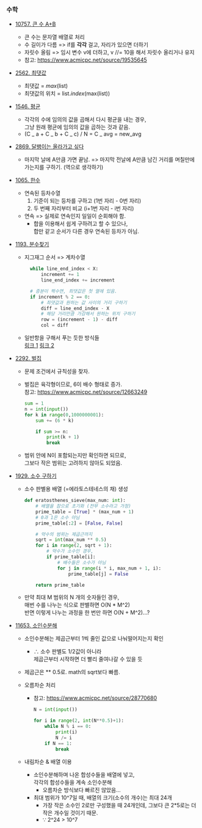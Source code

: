### 수학

- [10757. 큰 수 A+B](.\Baekjoon_Online_Judge\Step_by_step\07_Basic_math\10757_큰_수_A+B.py)

  - 큰 수는 문자열 배열로 처리
  - 수 길이가 다름 => if를 **각각** 걸고, 자리가 있으면 더하기
  - 자릿수 올림 => 임시 변수 v에 더하고, v //= 10을 해서 자릿수 올리거나 유지
  - 참고: https://www.acmicpc.net/source/19535645

- [2562. 최댓값](.\Baekjoon_Online_Judge\Step_by_step\04_1D_array\2562_최댓값.py)

  - 최댓값 = _max_(list)
  - 최댓값의 위치 = list._index_(max(list))

- [1546. 평균](Baekjoon_Online_Judge/Step_by_step/07_Basic_math/1546_평균.py)

  - 각각의 수에 임의의 값을 곱해서 다시 평균을 내는 경우,  
    그냥 원래 평균에 임의의 값을 곱하는 것과 같음.
  - (C _ a + C _ b + C _ c) / N = C _ avg = new_avg

- [2869. 달팽이는 올라가고 싶다](.\Baekjoon_Online_Judge\Step_by_step\07_Basic_math\2869_달팽이는_올라가고_싶다.py)

  - 마지막 날에 A만큼 가면 끝남.
    => 마지막 전날에 A만큼 남긴 거리를 며칠만에 가는지를 구하기. (역으로 생각하기)

- [1065. 한수](.\Baekjoon_Online_Judge\Step_by_step\05_Function\1065_한수.py)

  - 연속된 등차수열
    1. 기준이 되는 등차를 구하고 (1번 자리 - 0번 자리)
    2. 두 번째 자리부터 비교 (i+1번 자리 - i번 자리)
  - 연속 => 실제로 연속인지 일일이 순회해야 함.
    - 합을 이용해서 쉽게 구하려고 할 수 있으나,  
      합만 같고 순서가 다른 경우 연속된 등차가 아님.

- [1193. 분수찾기](.\Baekjoon_Online_Judge\Step_by_step\07_Basic_math\1193_분수찾기.py)

  - 지그재그 순서 => 계차수열

    ```python
      while line_end_index < X:
          increment += 1
          line_end_index += increment

      # 증분이 짝수면, 최댓값은 첫 열에 있음.
      if increment % 2 == 0:
          # 최댓값과 원하는 값 사이의 거리 구하기
          diff = line_end_index - X
          # 해당 거리만큼 가감해서 원하는 위치 구하기
          row = (increment - 1) - diff
          col = diff
    ```

  - 일반항을 구해서 푸는 듯한 방식들  
    [링크 1](https://www.acmicpc.net/source/27023881)
    [링크 2](https://www.acmicpc.net/source/26387904)

- [2292. 벌집](.\Baekjoon_Online_Judge\Step_by_step\07_Basic_math\2292_벌집.py)

  - 문제 조건에서 규칙성을 찾자.
  - 벌집은 육각형이므로, 6이 배수 형태로 증가.  
    참고: https://www.acmicpc.net/source/12663249

    ```python
    sum = 1
    n = int(input())
    for k in range(0,1000000001):
        sum += (6 * k)

        if sum >= n:
            print(k + 1)
            break
    ```

  - 범위 안에 N이 포함되는지만 확인하면 되므로,  
    그보다 작은 범위는 고려하지 않아도 되었음.

- [1929. 소수 구하기](.\Baekjoon_Online_Judge\Step_by_step\08_Number_Geometry\1929_소수_구하기.py)

  - 소수 판별용 배열 (=에라토스테네스의 채) 생성

    ```python
    def eratosthenes_sieve(max_num: int):
        # 배열을 참으로 초기화 (전부 소수라고 가정)
        prime_table = [True] * (max_num + 1)
        # 0과 1은 소수 아님
        prime_table[:2] = [False, False]

        # 약수의 범위는 제곱근까지
        sqrt = int(max_num ** 0.5)
        for i in range(2, sqrt + 1):
            # 약수가 소수인 경우,
            if prime_table[i]:
                # 배수들은 소수가 아님
                for j in range(i * i, max_num + 1, i):
                    prime_table[j] = False

        return prime_table
    ```

  - 만약 최대 M 범위의 N 개의 숫자들인 경우,  
    매번 수를 나누는 식으로 판별하면 O(N \* M^2)  
    반면 이렇게 나누는 과정을 한 번만 하면 O(N + M^2)...?

- [11653. 소인수분해](.\Baekjoon_Online_Judge\Step_by_step\08_Number_Geometry\11653_소인수분해.py)

  - 소인수분해는 제곱근부터 1씩 줄인 값으로 나눠떨어지는지 확인
    - ∴ 소수 판별도 1/2값이 아니라  
      제곱근부터 시작하면 더 빨리 줄여나갈 수 있을 듯
  - 제곱근은 \*\* 0.5로. math의 sqrt보다 빠름.
  - 오름차순 처리

    - 참고: https://www.acmicpc.net/source/28770680

      ```python
      N = int(input())

      for i in range(2, int(N**0.5)+1):
          while N % i == 0:
              print(i)
              N /= i
          if N == 1:
              break
      ```

  - 내림차순 & 배열 이용
    - 소인수분해하며 나온 합성수들을 배열에 넣고,  
      각각의 합성수들을 계속 소인수분해
      - 오름차순 방식보다 빠르진 않았음...
    - 최대 범위가 10^7일 때, 배열의 크기(소수의 개수)는 최대 24개
      - 가장 작은 소수인 2로만 구성했을 때 24개인데, 그보다 큰 2\*5로는 더 작은 개수일 것이기 때문.
      - ∵ 2^24 > 10^7
